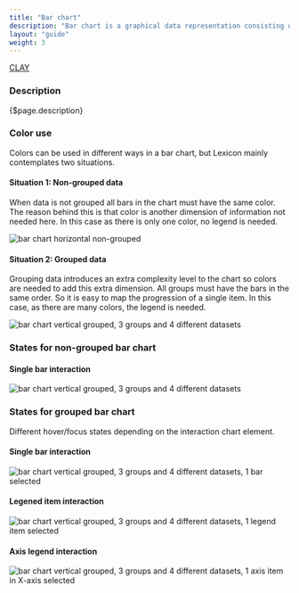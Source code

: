 ```yaml
---
title: "Bar chart"
description: "Bar chart is a graphical data representation consisting on proportional rectangle bars with proportional lengths and heights for the presented data. Bars can be used either horizontally or vertically."
layout: "guide"
weight: 3
---
```

<a class="label-link label label-warning" href="https://clayui.com/docs/components/charts/basic/bar_chart.html" target="_blank">CLAY</a>

### Description

{$page.description}

### Color use

Colors can be used in different ways in a bar chart, but Lexicon mainly contemplates two situations.

#### Situation 1: Non-grouped data
When data is not grouped all bars in the chart must have the same color.
The reason behind this is that color is another dimension of information not needed here. 
In this case as there is only one color, no legend is needed.

![bar chart horizontal non-grouped](../../../images/chart-bar-horizontal.png)

#### Situation 2: Grouped data
Grouping data introduces an extra complexity level to the chart so colors are needed to add this extra dimension.
All groups must have the bars in the same order. So it is easy to map the progression of a single item.
In this case, as there are many colors, the legend is needed.

![bar chart vertical grouped, 3 groups and 4 different datasets](../../../images/chart-bar-grouped-vertical.png)


### States for non-grouped bar chart

#### Single bar interaction
![bar chart vertical grouped, 3 groups and 4 different datasets](../../../images/chart-bar-horizontal-sel.png)

### States for grouped bar chart

Different hover/focus states depending on the interaction chart element.

#### Single bar interaction
![bar chart vertical grouped, 3 groups and 4 different datasets, 1 bar selected](../../../images/chart-bar-g-v-bar-sel.png)

#### Legened item interaction
![bar chart vertical grouped, 3 groups and 4 different datasets, 1 legend item selected](../../../images/chart-bar-g-v-legend-sel.png)

#### Axis legend interaction
![bar chart vertical grouped, 3 groups and 4 different datasets, 1 axis item in X-axis selected](../../../images/chart-bar-g-v-axis-sel.png)
